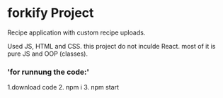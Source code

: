 # forkify Project

Recipe application with custom recipe uploads.

Used JS, HTML and CSS. this project do not inculde React. most of it is pure JS and OOP (classes).


### 'for runnung the code:'
1.download code
2. npm i
3. npm start
